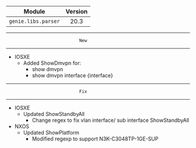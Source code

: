 | Module                  | Version       |
| ------------------------|:-------------:|
| ``genie.libs.parser``   |     20.3      |

--------------------------------------------------------------------------------
                                New
--------------------------------------------------------------------------------

* IOSXE
    * Added ShowDmvpn for:
        * show dmvpn
        * show dmvpn interface {interface}


--------------------------------------------------------------------------------
                                Fix
--------------------------------------------------------------------------------
* IOSXE
    * Updated ShowStandbyAll
	    * Change regex to fix vlan interface/ sub interface ShowStandbyAll
* NXOS
    * Updated ShowPlatform
      * Modified regexp to support N3K-C3048TP-1GE-SUP

